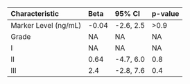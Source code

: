 |**Characteristic**   |**Beta** |**95% CI** |**p-value** |
|:--------------------|:--------|:----------|:-----------|
|Marker Level (ng/mL) |-0.04    |-2.6, 2.5  |>0.9        |
|Grade                |NA       |NA         |NA          |
|I                    |NA       |NA         |NA          |
|II                   |0.64     |-4.7, 6.0  |0.8         |
|III                  |2.4      |-2.8, 7.6  |0.4         |
